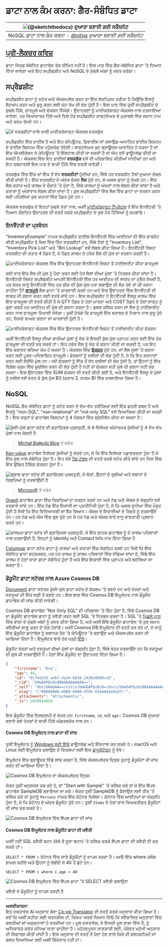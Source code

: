 <!--
CO_OP_TRANSLATOR_METADATA:
{
  "original_hash": "c182e87f9f80be7e7cdffc7b40bbfccf",
  "translation_date": "2025-09-06T08:03:13+00:00",
  "source_file": "2-Working-With-Data/06-non-relational/README.md",
  "language_code": "pa"
}
-->
# ਡਾਟਾ ਨਾਲ ਕੰਮ ਕਰਨਾ: ਗੈਰ-ਸੰਬੰਧਿਤ ਡਾਟਾ

|![ [(@sketchthedocs)](https://sketchthedocs.dev) ਦੁਆਰਾ ਬਣਾਈ ਗਈ ਸਕੈਚਨੋਟ ](../../sketchnotes/06-NoSQL.png)|
|:---:|
|NoSQL ਡਾਟਾ ਨਾਲ ਕੰਮ ਕਰਨਾ - _[@nitya](https://twitter.com/nitya) ਦੁਆਰਾ ਬਣਾਈ ਗਈ ਸਕੈਚਨੋਟ_ |

## [ਪ੍ਰੀ-ਲੈਕਚਰ ਕਵਿਜ਼](https://ff-quizzes.netlify.app/en/ds/quiz/10)

ਡਾਟਾ ਸਿਰਫ਼ ਸੰਬੰਧਿਤ ਡਾਟਾਬੇਸ ਤੱਕ ਸੀਮਿਤ ਨਹੀਂ ਹੈ। ਇਸ ਪਾਠ ਵਿੱਚ ਗੈਰ-ਸੰਬੰਧਿਤ ਡਾਟਾ 'ਤੇ ਧਿਆਨ ਦਿੱਤਾ ਜਾਵੇਗਾ ਅਤੇ ਇਹ ਸਪ੍ਰੈਡਸ਼ੀਟ ਅਤੇ NoSQL ਦੇ ਮੁੱਢਲੇ ਅੰਸ਼ਾਂ ਨੂੰ ਕਵਰ ਕਰੇਗਾ।

## ਸਪ੍ਰੈਡਸ਼ੀਟ

ਸਪ੍ਰੈਡਸ਼ੀਟ ਡਾਟਾ ਨੂੰ ਸਟੋਰ ਅਤੇ ਐਕਸਪਲੋਰ ਕਰਨ ਦਾ ਇੱਕ ਲੋਕਪ੍ਰਿਯ ਤਰੀਕਾ ਹੈ ਕਿਉਂਕਿ ਇਸਨੂੰ ਸੈਟਅੱਪ ਕਰਨ ਅਤੇ ਸ਼ੁਰੂ ਕਰਨ ਲਈ ਘੱਟ ਕੰਮ ਦੀ ਲੋੜ ਹੁੰਦੀ ਹੈ। ਇਸ ਪਾਠ ਵਿੱਚ ਤੁਸੀਂ ਸਪ੍ਰੈਡਸ਼ੀਟ ਦੇ ਮੁੱਢਲੇ ਹਿੱਸੇ, ਫਾਰਮੂਲੇ ਅਤੇ ਫੰਕਸ਼ਨ ਸਿੱਖੋਗੇ। ਉਦਾਹਰਣਾਂ ਨੂੰ ਮਾਈਕਰੋਸਾਫਟ ਐਕਸਲ ਨਾਲ ਦਰਸਾਇਆ ਜਾਵੇਗਾ, ਪਰ ਜ਼ਿਆਦਾਤਰ ਹਿੱਸੇ ਅਤੇ ਵਿਸ਼ੇ ਹੋਰ ਸਪ੍ਰੈਡਸ਼ੀਟ ਸਾਫਟਵੇਅਰ ਦੇ ਮੁਕਾਬਲੇ ਵਿੱਚ ਸਮਾਨ ਨਾਮ ਅਤੇ ਕਦਮ ਰੱਖਦੇ ਹਨ।

![ਦੋ ਵਰਕਸ਼ੀਟਾਂ ਵਾਲੇ ਖਾਲੀ ਮਾਈਕਰੋਸਾਫਟ ਐਕਸਲ ਵਰਕਬੁੱਕ](../../../../2-Working-With-Data/06-non-relational/images/parts-of-spreadsheet.png)

ਸਪ੍ਰੈਡਸ਼ੀਟ ਇੱਕ ਫਾਈਲ ਹੈ ਅਤੇ ਇਹ ਕੰਪਿਊਟਰ, ਡਿਵਾਈਸ ਜਾਂ ਕਲਾਉਡ-ਅਧਾਰਿਤ ਫਾਈਲ ਸਿਸਟਮ ਦੇ ਫਾਈਲ ਸਿਸਟਮ ਵਿੱਚ ਪਹੁੰਚਯੋਗ ਹੋਵੇਗੀ। ਸਾਫਟਵੇਅਰ ਖੁਦ ਬ੍ਰਾਊਜ਼ਰ-ਅਧਾਰਿਤ ਹੋ ਸਕਦਾ ਹੈ ਜਾਂ ਇੱਕ ਐਪਲੀਕੇਸ਼ਨ ਜੋ ਕੰਪਿਊਟਰ 'ਤੇ ਇੰਸਟਾਲ ਕੀਤੀ ਜਾ ਸਕਦੀ ਹੈ ਜਾਂ ਐਪ ਵਜੋਂ ਡਾਊਨਲੋਡ ਕੀਤੀ ਜਾ ਸਕਦੀ ਹੈ। ਐਕਸਲ ਵਿੱਚ ਇਹ ਫਾਈਲਾਂ **ਵਰਕਬੁੱਕ** ਵਜੋਂ ਵੀ ਪਰਿਭਾਸ਼ਿਤ ਕੀਤੀਆਂ ਜਾਂਦੀਆਂ ਹਨ ਅਤੇ ਇਹ ਸ਼ਬਦਾਵਲੀ ਇਸ ਪਾਠ ਦੇ ਬਾਕੀ ਹਿੱਸੇ ਵਿੱਚ ਵਰਤੀ ਜਾਵੇਗੀ।

ਵਰਕਬੁੱਕ ਵਿੱਚ ਇੱਕ ਜਾਂ ਇੱਕ ਤੋਂ ਵੱਧ **ਵਰਕਸ਼ੀਟਾਂ** ਹੁੰਦੀਆਂ ਹਨ, ਜਿੱਥੇ ਹਰ ਵਰਕਸ਼ੀਟ ਟੈਬਾਂ ਦੁਆਰਾ ਲੇਬਲ ਕੀਤੀ ਜਾਂਦੀ ਹੈ। ਇੱਕ ਵਰਕਸ਼ੀਟ ਦੇ ਅੰਦਰ ਚੌਰਸ **ਸੈਲ** ਹੁੰਦੇ ਹਨ, ਜੋ ਅਸਲ ਡਾਟਾ ਨੂੰ ਰੱਖਦੇ ਹਨ। ਇੱਕ ਸੈਲ ਕਤਾਰ ਅਤੇ ਕਾਲਮ ਦੇ ਚੌਰਾਹੇ 'ਤੇ ਹੁੰਦਾ ਹੈ, ਜਿੱਥੇ ਕਾਲਮਾਂ ਨੂੰ ਅੱਖਰਾਂ ਨਾਲ ਲੇਬਲ ਕੀਤਾ ਜਾਂਦਾ ਹੈ ਅਤੇ ਕਤਾਰਾਂ ਨੂੰ ਅੰਕਾਂਵਾਰ ਲੇਬਲ ਕੀਤਾ ਜਾਂਦਾ ਹੈ। ਕੁਝ ਸਪ੍ਰੈਡਸ਼ੀਟਾਂ ਵਿੱਚ ਸੈਲ ਵਿੱਚ ਡਾਟਾ ਦਾ ਵਰਣਨ ਕਰਨ ਲਈ ਪਹਿਲੀਆਂ ਕੁਝ ਕਤਾਰਾਂ ਵਿੱਚ ਹੈਡਰ ਹੁੰਦੇ ਹਨ।

ਐਕਸਲ ਵਰਕਬੁੱਕ ਦੇ ਇਨ੍ਹਾਂ ਮੁੱਢਲੇ ਤੱਤਾਂ ਨਾਲ, ਅਸੀਂ [ਮਾਈਕਰੋਸਾਫਟ ਟੈਂਪਲੇਟਸ](https://templates.office.com/) ਤੋਂ ਇੱਕ ਇਨਵੈਂਟਰੀ 'ਤੇ ਧਿਆਨ ਕੇਂਦਰਿਤ ਉਦਾਹਰਣ ਦੀ ਵਰਤੋਂ ਕਰਕੇ ਸਪ੍ਰੈਡਸ਼ੀਟ ਦੇ ਕੁਝ ਹੋਰ ਹਿੱਸਿਆਂ ਨੂੰ ਸਮਝਾਂਗੇ।

### ਇਨਵੈਂਟਰੀ ਦਾ ਪ੍ਰਬੰਧਨ

"InventoryExample" ਨਾਮਕ ਸਪ੍ਰੈਡਸ਼ੀਟ ਫਾਈਲ ਇਨਵੈਂਟਰੀ ਵਿੱਚ ਆਈਟਮਾਂ ਦੀ ਇੱਕ ਫਾਰਮੈਟ ਕੀਤੀ ਸਪ੍ਰੈਡਸ਼ੀਟ ਹੈ ਜਿਸ ਵਿੱਚ ਤਿੰਨ ਵਰਕਸ਼ੀਟਾਂ ਹਨ, ਜਿੱਥੇ ਟੈਬਾਂ ਨੂੰ "Inventory List", "Inventory Pick List" ਅਤੇ "Bin Lookup" ਵਜੋਂ ਲੇਬਲ ਕੀਤਾ ਗਿਆ ਹੈ। ਇਨਵੈਂਟਰੀ ਲਿਸਟ ਵਰਕਸ਼ੀਟ ਦੀ ਕਤਾਰ 4 ਹੈਡਰ ਹੈ, ਜੋ ਹੈਡਰ ਕਾਲਮ ਦੇ ਹਰੇਕ ਸੈਲ ਦੀ ਮੁੱਲ ਦਾ ਵਰਣਨ ਕਰਦੀ ਹੈ।

![ਮਾਈਕਰੋਸਾਫਟ ਐਕਸਲ ਵਿੱਚ ਇੱਕ ਉਦਾਹਰਣ ਇਨਵੈਂਟਰੀ ਲਿਸਟ ਤੋਂ ਹਾਈਲਾਈਟ ਕੀਤਾ ਫਾਰਮੂਲਾ](../../../../2-Working-With-Data/06-non-relational/images/formula-excel.png)

ਕਈ ਵਾਰ ਇੱਕ ਸੈਲ ਦੀ ਮੁੱਲ ਨੂੰ ਪੈਦਾ ਕਰਨ ਲਈ ਹੋਰ ਸੈਲਾਂ ਦੀਆਂ ਮੁੱਲਾਂ 'ਤੇ ਨਿਰਭਰ ਕੀਤਾ ਜਾਂਦਾ ਹੈ। ਇਨਵੈਂਟਰੀ ਲਿਸਟ ਸਪ੍ਰੈਡਸ਼ੀਟ ਆਪਣੀ ਇਨਵੈਂਟਰੀ ਵਿੱਚ ਹਰ ਆਈਟਮ ਦੀ ਲਾਗਤ ਦਾ ਟ੍ਰੈਕ ਰੱਖਦੀ ਹੈ, ਪਰ ਜੇਕਰ ਸਾਨੂੰ ਇਨਵੈਂਟਰੀ ਵਿੱਚ ਹਰ ਚੀਜ਼ ਦੀ ਕੁੱਲ ਮੁੱਲ ਪਤਾ ਲਗਾਉਣ ਦੀ ਲੋੜ ਹੋਵੇ ਤਾਂ ਕੀ ਕਰਨਾ ਚਾਹੀਦਾ ਹੈ? [**ਫਾਰਮੂਲੇ**](https://support.microsoft.com/en-us/office/overview-of-formulas-34519a4e-1e8d-4f4b-84d4-d642c4f63263) ਸੈਲ ਡਾਟਾ 'ਤੇ ਕਾਰਵਾਈ ਕਰਦੇ ਹਨ ਅਤੇ ਇਸ ਉਦਾਹਰਣ ਵਿੱਚ ਇਨਵੈਂਟਰੀ ਦੀ ਲਾਗਤ ਦੀ ਗਣਨਾ ਕਰਨ ਲਈ ਵਰਤੇ ਜਾਂਦੇ ਹਨ। ਇਸ ਸਪ੍ਰੈਡਸ਼ੀਟ ਨੇ ਇਨਵੈਂਟਰੀ ਵੈਲਯੂ ਕਾਲਮ ਵਿੱਚ ਇੱਕ ਫਾਰਮੂਲਾ ਦੀ ਵਰਤੋਂ ਕੀਤੀ ਹੈ ਜੋ QTY ਹੈਡਰ ਦੇ ਹੇਠਾਂ ਮਾਤਰਾ ਅਤੇ COST ਹੈਡਰ ਦੇ ਹੇਠਾਂ ਲਾਗਤ ਨੂੰ ਗੁਣਾ ਕਰਕੇ ਹਰ ਆਈਟਮ ਦੀ ਮੁੱਲ ਦੀ ਗਣਨਾ ਕਰਦਾ ਹੈ। ਡਬਲ ਕਲਿਕ ਕਰਨ ਜਾਂ ਸੈਲ ਨੂੰ ਹਾਈਲਾਈਟ ਕਰਨ ਨਾਲ ਫਾਰਮੂਲਾ ਦਿਖਾਈ ਦੇਵੇਗਾ। ਤੁਸੀਂ ਦੇਖੋਗੇ ਕਿ ਫਾਰਮੂਲੇ ਇੱਕ ਬਰਾਬਰ ਦੇ ਨਿਸ਼ਾਨ ਨਾਲ ਸ਼ੁਰੂ ਹੁੰਦੇ ਹਨ, ਜਿਸਦੇ ਬਾਅਦ ਗਣਨਾ ਜਾਂ ਕਾਰਵਾਈ ਹੁੰਦੀ ਹੈ।

![ਮਾਈਕਰੋਸਾਫਟ ਐਕਸਲ ਵਿੱਚ ਇੱਕ ਉਦਾਹਰਣ ਇਨਵੈਂਟਰੀ ਲਿਸਟ ਤੋਂ ਹਾਈਲਾਈਟ ਕੀਤਾ ਫੰਕਸ਼ਨ](../../../../2-Working-With-Data/06-non-relational/images/function-excel.png)

ਅਸੀਂ ਇਨਵੈਂਟਰੀ ਵੈਲਯੂ ਦੀਆਂ ਸਾਰੀਆਂ ਮੁੱਲਾਂ ਨੂੰ ਜੋੜ ਕੇ ਇਸਦੀ ਕੁੱਲ ਮੁੱਲ ਪ੍ਰਾਪਤ ਕਰਨ ਲਈ ਇੱਕ ਹੋਰ ਫਾਰਮੂਲਾ ਦੀ ਵਰਤੋਂ ਕਰ ਸਕਦੇ ਹਾਂ। ਇਹ ਹਰੇਕ ਸੈਲ ਨੂੰ ਜੋੜ ਕੇ ਗਣਨਾ ਕੀਤੀ ਜਾ ਸਕਦੀ ਹੈ, ਪਰ ਇਹ ਇੱਕ ਥਕਾਵਟ ਭਰਿਆ ਕੰਮ ਹੋ ਸਕਦਾ ਹੈ। ਐਕਸਲ ਵਿੱਚ [**ਫੰਕਸ਼ਨ**](https://support.microsoft.com/en-us/office/sum-function-043e1c7d-7726-4e80-8f32-07b23e057f89) ਹੁੰਦੇ ਹਨ, ਜਾਂ ਸੈਲ ਮੁੱਲਾਂ 'ਤੇ ਗਣਨਾ ਕਰਨ ਲਈ ਪੂਰਵ-ਪਰਿਭਾਸ਼ਿਤ ਫਾਰਮੂਲੇ। ਫੰਕਸ਼ਨਾਂ ਨੂੰ ਦਲੀਲਾਂ ਦੀ ਲੋੜ ਹੁੰਦੀ ਹੈ, ਜੋ ਕਿ ਇਹ ਗਣਨਾਵਾਂ ਕਰਨ ਲਈ ਲੋੜੀਂਦੇ ਮੁੱਲ ਹਨ। ਜਦੋਂ ਫੰਕਸ਼ਨਾਂ ਨੂੰ ਇੱਕ ਤੋਂ ਵੱਧ ਦਲੀਲਾਂ ਦੀ ਲੋੜ ਹੁੰਦੀ ਹੈ, ਤਾਂ ਉਹਨਾਂ ਨੂੰ ਇੱਕ ਵਿਸ਼ੇਸ਼ ਕ੍ਰਮ ਵਿੱਚ ਸੂਚੀਬੱਧ ਕਰਨ ਦੀ ਲੋੜ ਹੁੰਦੀ ਹੈ ਨਹੀਂ ਤਾਂ ਫੰਕਸ਼ਨ ਸਹੀ ਮੁੱਲ ਦੀ ਗਣਨਾ ਨਹੀਂ ਕਰ ਸਕਦਾ। ਇਸ ਉਦਾਹਰਣ ਵਿੱਚ SUM ਫੰਕਸ਼ਨ ਦੀ ਵਰਤੋਂ ਕੀਤੀ ਗਈ ਹੈ, ਅਤੇ ਇਨਵੈਂਟਰੀ ਵੈਲਯੂ ਦੇ ਮੁੱਲਾਂ ਨੂੰ ਦਲੀਲ ਵਜੋਂ ਵਰਤ ਕੇ ਕੁੱਲ ਮੁੱਲ B3 (ਕਤਾਰ 3, ਕਾਲਮ B) ਵਿੱਚ ਦਰਸਾਇਆ ਗਿਆ ਹੈ।

## NoSQL

NoSQL ਗੈਰ-ਸੰਬੰਧਿਤ ਡਾਟਾ ਨੂੰ ਸਟੋਰ ਕਰਨ ਦੇ ਵੱਖ-ਵੱਖ ਤਰੀਕਿਆਂ ਲਈ ਇੱਕ ਛਤਰੀ ਸ਼ਬਦ ਹੈ ਅਤੇ ਇਸਨੂੰ "non-SQL", "non-relational" ਜਾਂ "not only SQL" ਵਜੋਂ ਵਿਆਖਿਆ ਕੀਤੀ ਜਾ ਸਕਦੀ ਹੈ। ਇਸ ਤਰ੍ਹਾਂ ਦੇ ਡਾਟਾਬੇਸ ਸਿਸਟਮਾਂ ਨੂੰ 4 ਕਿਸਮਾਂ ਵਿੱਚ ਸ਼੍ਰੇਣੀਬੱਧ ਕੀਤਾ ਜਾ ਸਕਦਾ ਹੈ।

![ਕੁੰਜੀ-ਮੁੱਲ ਡਾਟਾ ਸਟੋਰ ਦੀ ਗ੍ਰਾਫਿਕਲ ਪ੍ਰਸਤੁਤੀ, ਜੋ 4 ਵਿਲੱਖਣ ਅੰਕਾਤਮਕ ਕੁੰਜੀਆਂ ਨੂੰ 4 ਵੱਖ-ਵੱਖ ਮੁੱਲਾਂ ਨਾਲ ਜੋੜਦੀ ਹੈ](../../../../2-Working-With-Data/06-non-relational/images/kv-db.png)
> [Michał Białecki Blog](https://www.michalbialecki.com/2018/03/18/azure-cosmos-db-key-value-database-cloud/) ਤੋਂ ਸਰੋਤ

[Key-value](https://docs.microsoft.com/en-us/azure/architecture/data-guide/big-data/non-relational-data#keyvalue-data-stores) ਡਾਟਾਬੇਸ ਵਿਲੱਖਣ ਕੁੰਜੀਆਂ ਨੂੰ ਜੋੜਦੇ ਹਨ, ਜੋ ਕਿ ਇੱਕ ਵਿਲੱਖਣ ਪਛਾਣਕਰਤਾ ਹੁੰਦਾ ਹੈ ਜੋ ਇੱਕ ਮੁੱਲ ਨਾਲ ਸੰਬੰਧਿਤ ਹੁੰਦਾ ਹੈ। ਇਹ ਜੋੜੇ [ਹੈਸ਼ ਟੇਬਲ](https://www.hackerearth.com/practice/data-structures/hash-tables/basics-of-hash-tables/tutorial/) ਦੀ ਵਰਤੋਂ ਕਰਕੇ ਸਟੋਰ ਕੀਤੇ ਜਾਂਦੇ ਹਨ ਜਿਸ ਵਿੱਚ ਇੱਕ ਉਚਿਤ ਹੈਸ਼ਿੰਗ ਫੰਕਸ਼ਨ ਹੁੰਦਾ ਹੈ।

![ਗ੍ਰਾਫ ਡਾਟਾ ਸਟੋਰ ਦੀ ਗ੍ਰਾਫਿਕਲ ਪ੍ਰਸਤੁਤੀ, ਜੋ ਲੋਕਾਂ, ਉਹਨਾਂ ਦੇ ਰੁਚੀਆਂ ਅਤੇ ਸਥਾਨਾਂ ਦੇ ਰਿਸ਼ਤਿਆਂ ਨੂੰ ਦਰਸਾਉਂਦੀ ਹੈ](../../../../2-Working-With-Data/06-non-relational/images/graph-db.png)
> [Microsoft](https://docs.microsoft.com/en-us/azure/cosmos-db/graph/graph-introduction#graph-database-by-example) ਤੋਂ ਸਰੋਤ

[Graph](https://docs.microsoft.com/en-us/azure/architecture/data-guide/big-data/non-relational-data#graph-data-stores) ਡਾਟਾਬੇਸ ਡਾਟਾ ਵਿੱਚ ਰਿਸ਼ਤਿਆਂ ਦਾ ਵਰਣਨ ਕਰਦੇ ਹਨ ਅਤੇ ਨੋਡ ਅਤੇ ਐਜਜ਼ ਦੇ ਸੰਗ੍ਰਹਿ ਵਜੋਂ ਦਰਸਾਏ ਜਾਂਦੇ ਹਨ। ਇੱਕ ਨੋਡ ਇੱਕ ਇਕਾਈ ਦਾ ਪ੍ਰਤੀਨਿਧੀ ਹੁੰਦਾ ਹੈ, ਜੋ ਕਿ ਅਸਲ ਦੁਨੀਆ ਵਿੱਚ ਮੌਜੂਦ ਹੁੰਦੀ ਹੈ ਜਿਵੇਂ ਕਿ ਇੱਕ ਵਿਦਿਆਰਥੀ ਜਾਂ ਬੈਂਕ ਬਿਆਨ। ਐਜਜ਼ ਦੋ ਇਕਾਈਆਂ ਦੇ ਰਿਸ਼ਤੇ ਨੂੰ ਦਰਸਾਉਂਦੇ ਹਨ। ਹਰ ਨੋਡ ਅਤੇ ਐਜ ਵਿੱਚ ਗੁਣ ਹੁੰਦੇ ਹਨ ਜੋ ਹਰ ਨੋਡ ਅਤੇ ਐਜਜ਼ ਬਾਰੇ ਵਾਧੂ ਜਾਣਕਾਰੀ ਪ੍ਰਦਾਨ ਕਰਦੇ ਹਨ।

![ਕਾਲਮਰ ਡਾਟਾ ਸਟੋਰ ਦੀ ਗ੍ਰਾਫਿਕਲ ਪ੍ਰਸਤੁਤੀ, ਜੋ ਇੱਕ ਗਾਹਕ ਡਾਟਾਬੇਸ ਨੂੰ ਦੋ ਕਾਲਮ ਪਰਿਵਾਰਾਂ ਨਾਲ ਦਰਸਾਉਂਦੀ ਹੈ, ਜਿਨ੍ਹਾਂ ਨੂੰ Identity ਅਤੇ Contact Info ਨਾਮ ਦਿੱਤਾ ਗਿਆ ਹੈ](../../../../2-Working-With-Data/06-non-relational/images/columnar-db.png)

[Columnar](https://docs.microsoft.com/en-us/azure/architecture/data-guide/big-data/non-relational-data#columnar-data-stores) ਡਾਟਾ ਸਟੋਰ ਡਾਟਾ ਨੂੰ ਕਾਲਮਾਂ ਅਤੇ ਕਤਾਰਾਂ ਵਿੱਚ ਸੰਗਠਿਤ ਕਰਦੇ ਹਨ ਜਿਵੇਂ ਕਿ ਇੱਕ ਸੰਬੰਧਿਤ ਡਾਟਾ ਸਟ੍ਰਕਚਰ, ਪਰ ਹਰ ਕਾਲਮ ਨੂੰ ਕਾਲਮ ਪਰਿਵਾਰਾਂ ਵਿੱਚ ਵੰਡਿਆ ਜਾਂਦਾ ਹੈ, ਜਿੱਥੇ ਇੱਕ ਕਾਲਮ ਦੇ ਹੇਠਾਂ ਸਾਰਾ ਡਾਟਾ ਸੰਬੰਧਿਤ ਹੁੰਦਾ ਹੈ ਅਤੇ ਇੱਕ ਇਕਾਈ ਵਿੱਚ ਪ੍ਰਾਪਤ ਅਤੇ ਬਦਲਿਆ ਜਾ ਸਕਦਾ ਹੈ।

### ਡੌਕੂਮੈਂਟ ਡਾਟਾ ਸਟੋਰਜ਼ ਨਾਲ Azure Cosmos DB

[Document](https://docs.microsoft.com/en-us/azure/architecture/data-guide/big-data/non-relational-data#document-data-stores) ਡਾਟਾ ਸਟੋਰਜ਼ ਕੁੰਜੀ-ਮੁੱਲ ਡਾਟਾ ਸਟੋਰ ਦੇ ਸੰਕਲਪ 'ਤੇ ਬਣਦੇ ਹਨ ਅਤੇ ਖੇਤਰਾਂ ਅਤੇ ਵਸਤੂਆਂ ਦੀ ਇੱਕ ਲੜੀ ਤੋਂ ਬਣਦੇ ਹਨ। ਇਸ ਭਾਗ ਵਿੱਚ Cosmos DB ਇਮੂਲੇਟਰ ਨਾਲ ਡੌਕੂਮੈਂਟ ਡਾਟਾਬੇਸ ਦੀ ਜਾਂਚ ਕੀਤੀ ਜਾਵੇਗੀ।

Cosmos DB ਡਾਟਾਬੇਸ "Not Only SQL" ਦੀ ਪਰਿਭਾਸ਼ਾ 'ਤੇ ਫਿੱਟ ਹੁੰਦਾ ਹੈ, ਜਿੱਥੇ Cosmos DB ਦਾ ਡੌਕੂਮੈਂਟ ਡਾਟਾਬੇਸ ਡਾਟਾ ਨੂੰ ਕਵੈਰੀ ਕਰਨ ਲਈ SQL 'ਤੇ ਨਿਰਭਰ ਕਰਦਾ ਹੈ। SQL 'ਤੇ [ਪਿਛਲੇ ਪਾਠ](../05-relational-databases/README.md) ਵਿੱਚ ਭਾਸ਼ਾ ਦੇ ਮੁੱਢਲੇ ਅੰਸ਼ਾਂ ਨੂੰ ਕਵਰ ਕੀਤਾ ਗਿਆ ਹੈ, ਅਤੇ ਅਸੀਂ ਇੱਥੇ ਡੌਕੂਮੈਂਟ ਡਾਟਾਬੇਸ 'ਤੇ ਕੁਝ ਸਮਾਨ ਕਵੈਰੀਆਂ ਲਾਗੂ ਕਰਨ ਦੇ ਯੋਗ ਹੋਵਾਂਗੇ। ਅਸੀਂ Cosmos DB ਇਮੂਲੇਟਰ ਦੀ ਵਰਤੋਂ ਕਰ ਰਹੇ ਹਾਂ, ਜੋ ਸਾਨੂੰ ਇੱਕ ਡੌਕੂਮੈਂਟ ਡਾਟਾਬੇਸ ਨੂੰ ਸਥਾਨਕ ਤੌਰ 'ਤੇ ਕੰਪਿਊਟਰ 'ਤੇ ਬਣਾਉਣ ਅਤੇ ਐਕਸਪਲੋਰ ਕਰਨ ਦੀ ਆਗਿਆ ਦਿੰਦਾ ਹੈ। ਇਮੂਲੇਟਰ ਬਾਰੇ ਹੋਰ ਪੜ੍ਹੋ [ਇੱਥੇ](https://docs.microsoft.com/en-us/azure/cosmos-db/local-emulator?tabs=ssl-netstd21)।

ਡੌਕੂਮੈਂਟ ਖੇਤਰਾਂ ਅਤੇ ਵਸਤੂਆਂ ਦੀਆਂ ਮੁੱਲਾਂ ਦਾ ਸੰਗ੍ਰਹਿ ਹੁੰਦਾ ਹੈ, ਜਿੱਥੇ ਖੇਤਰ ਦਰਸਾਉਂਦੇ ਹਨ ਕਿ ਵਸਤੂਆਂ ਦੀ ਮੁੱਲ ਕੀ ਦਰਸਾਉਂਦੀ ਹੈ। ਹੇਠਾਂ ਇੱਕ ਡੌਕੂਮੈਂਟ ਦਾ ਉਦਾਹਰਣ ਦਿੱਤਾ ਗਿਆ ਹੈ।

```json
{
    "firstname": "Eva",
    "age": 44,
    "id": "8c74a315-aebf-4a16-bb38-2430a9896ce5",
    "_rid": "bHwDAPQz8s0BAAAAAAAAAA==",
    "_self": "dbs/bHwDAA==/colls/bHwDAPQz8s0=/docs/bHwDAPQz8s0BAAAAAAAAAA==/",
    "_etag": "\"00000000-0000-0000-9f95-010a691e01d7\"",
    "_attachments": "attachments/",
    "_ts": 1630544034
}
```

ਇਸ ਡੌਕੂਮੈਂਟ ਵਿੱਚ ਦਿਲਚਸਪੀ ਦੇ ਖੇਤਰ ਹਨ: `firstname`, `id`, ਅਤੇ `age`। Cosmos DB ਦੁਆਰਾ ਬਣਾਏ ਗਏ ਖੇਤਰਾਂ ਦੇ ਬਾਕੀ ਹਿੱਸੇ ਅੰਡਰਸਕੋਰ ਨਾਲ ਹਨ।

#### Cosmos DB ਇਮੂਲੇਟਰ ਨਾਲ ਡਾਟਾ ਦੀ ਜਾਂਚ

ਤੁਸੀਂ ਇਮੂਲੇਟਰ ਨੂੰ [Windows ਲਈ ਇੱਥੇ](https://aka.ms/cosmosdb-emulator) ਡਾਊਨਲੋਡ ਅਤੇ ਇੰਸਟਾਲ ਕਰ ਸਕਦੇ ਹੋ। macOS ਅਤੇ Linux ਲਈ ਇਮੂਲੇਟਰ ਚਲਾਉਣ ਦੇ ਵਿਕਲਪਾਂ ਲਈ ਇਸ [ਡਾਕੂਮੈਂਟੇਸ਼ਨ](https://docs.microsoft.com/en-us/azure/cosmos-db/local-emulator?tabs=ssl-netstd21#run-on-linux-macos) ਨੂੰ ਵੇਖੋ।

ਇਮੂਲੇਟਰ ਇੱਕ ਬ੍ਰਾਊਜ਼ਰ ਵਿੰਡੋ ਲਾਂਚ ਕਰਦਾ ਹੈ, ਜਿੱਥੇ ਐਕਸਪਲੋਰਰ ਦ੍ਰਿਸ਼ ਤੁਹਾਨੂੰ ਡੌਕੂਮੈਂਟਾਂ ਦੀ ਜਾਂਚ ਕਰਨ ਦੀ ਆਗਿਆ ਦਿੰਦਾ ਹੈ।

![Cosmos DB ਇਮੂਲੇਟਰ ਦਾ ਐਕਸਪਲੋਰਰ ਦ੍ਰਿਸ਼](../../../../2-Working-With-Data/06-non-relational/images/cosmosdb-emulator-explorer.png)

ਜੇਕਰ ਤੁਸੀਂ ਅਨੁਸਰਣ ਕਰ ਰਹੇ ਹੋ, ਤਾਂ "Start with Sample" 'ਤੇ ਕਲਿਕ ਕਰੋ ਤਾਂ ਜੋ ਇੱਕ ਸੈਂਪਲ ਡਾਟਾਬੇਸ SampleDB ਬਣਾਇਆ ਜਾ ਸਕੇ। ਜੇਕਰ ਤੁਸੀਂ SampleDB ਨੂੰ ਫੈਲਾਉਣ ਲਈ ਤੀਰ 'ਤੇ ਕਲਿਕ ਕਰੋ ਤਾਂ ਤੁਹਾਨੂੰ `Persons` ਨਾਮਕ ਇੱਕ ਕੰਟੇਨਰ ਮਿਲੇਗਾ। ਕੰਟੇਨਰ ਵਿੱਚ ਆਈਟਮਾਂ ਦਾ ਸੰਗ੍ਰਹਿ ਹੁੰਦਾ ਹੈ, ਜੋ ਕਿ ਕੰਟੇਨਰ ਦੇ ਅੰਦਰ ਡੌਕੂਮੈਂਟ ਹੁੰਦੇ ਹਨ। ਤੁਸੀਂ `Items` ਦੇ ਹੇਠਾਂ ਚਾਰ ਵਿਅਕਤੀਗਤ ਡੌਕੂਮੈਂਟਾਂ ਦੀ ਜਾਂਚ ਕਰ ਸਕਦੇ ਹੋ।

![Cosmos DB ਇਮੂਲੇਟਰ ਵਿੱਚ ਸੈਂਪਲ ਡਾਟਾ ਦੀ ਜਾਂਚ](../../../../2-Working-With-Data/06-non-relational/images/cosmosdb-emulator-persons.png)

#### Cosmos DB ਇਮੂਲੇਟਰ ਨਾਲ ਡੌਕੂਮੈਂਟ ਡਾਟਾ ਦੀ ਕਵੈਰੀ

ਅਸੀਂ ਨਵੀਂ SQL ਕਵੈਰੀ ਬਟਨ (ਖੱਬੇ ਤੋਂ ਦੂਜਾ ਬਟਨ) 'ਤੇ ਕਲਿਕ ਕਰਕੇ ਸੈਂਪਲ ਡਾਟਾ ਦੀ ਕਵੈਰੀ ਵੀ ਕਰ ਸਕਦੇ ਹਾਂ।

`SELECT * FROM c` ਕੰਟੇਨਰ ਵਿੱਚ ਸਾਰੇ ਡੌਕੂਮੈਂਟਾਂ ਨੂੰ ਵਾਪਸ ਕਰਦਾ ਹੈ। ਆਓ ਇੱਕ where ਕਲੌਜ਼ ਸ਼ਾਮਲ ਕਰੀਏ ਅਤੇ ਉਹਨਾਂ ਨੂੰ ਲੱਭੀਏ ਜੋ 40 ਤੋਂ ਛੋਟੇ ਹਨ।

`SELECT * FROM c where c.age < 40`

![Cosmos DB ਇਮੂਲੇਟਰ ਵਿੱਚ ਸੈਂਪਲ ਡਾਟਾ 'ਤੇ SELECT ਕਵੈਰੀ ਚਲਾਉਣਾ](../../../../2-Working-With-Data/06-non-relational/images/cosmosdb-emulator-persons-query.png)

ਕਵੈਰੀ ਦੋ ਡੌਕੂਮੈਂਟਾਂ ਨੂੰ ਵਾਪਸ ਕਰਦੀ ਹੈ

---

**ਅਸਵੀਕਾਰਨਾ**:  
ਇਹ ਦਸਤਾਵੇਜ਼ AI ਅਨੁਵਾਦ ਸੇਵਾ [Co-op Translator](https://github.com/Azure/co-op-translator) ਦੀ ਵਰਤੋਂ ਕਰਕੇ ਅਨੁਵਾਦ ਕੀਤਾ ਗਿਆ ਹੈ। ਜਦੋਂ ਕਿ ਅਸੀਂ ਸਹੀਤਾ ਲਈ ਯਤਨਸ਼ੀਲ ਹਾਂ, ਕਿਰਪਾ ਕਰਕੇ ਧਿਆਨ ਦਿਓ ਕਿ ਸਵੈਚਾਲਿਤ ਅਨੁਵਾਦਾਂ ਵਿੱਚ ਗਲਤੀਆਂ ਜਾਂ ਅਸੁਚਨਾਵਾਂ ਹੋ ਸਕਦੀਆਂ ਹਨ। ਮੂਲ ਦਸਤਾਵੇਜ਼, ਜੋ ਇਸਦੀ ਮੂਲ ਭਾਸ਼ਾ ਵਿੱਚ ਹੈ, ਨੂੰ ਅਧਿਕਾਰਤ ਸਰੋਤ ਮੰਨਿਆ ਜਾਣਾ ਚਾਹੀਦਾ ਹੈ। ਮਹੱਤਵਪੂਰਨ ਜਾਣਕਾਰੀ ਲਈ, ਪੇਸ਼ੇਵਰ ਮਨੁੱਖੀ ਅਨੁਵਾਦ ਦੀ ਸਿਫਾਰਸ਼ ਕੀਤੀ ਜਾਂਦੀ ਹੈ। ਇਸ ਅਨੁਵਾਦ ਦੀ ਵਰਤੋਂ ਤੋਂ ਪੈਦਾ ਹੋਣ ਵਾਲੇ ਕਿਸੇ ਵੀ ਗਲਤਫਹਿਮੀ ਜਾਂ ਗਲਤ ਵਿਆਖਿਆ ਲਈ ਅਸੀਂ ਜ਼ਿੰਮੇਵਾਰ ਨਹੀਂ ਹਾਂ।